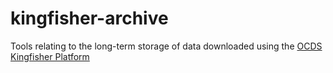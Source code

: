 # kingfisher-archive

Tools relating to the long-term storage of data downloaded using the [OCDS Kingfisher Platform](https://ocdskingfisher.readthedocs.io/en/latest/)
